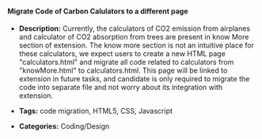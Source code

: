 #### Migrate Code of Carbon Calulators to a different page


- **Description:**
Currently, the calculators of CO2 emission from airplanes and calculator of CO2 absorption from trees are present in know More section of extension. The know more section is not an intuitive place for these calculators, we expect users to create a new HTML page "calculators.html" and migrate all code related to calculators from "knowMore.html" to calculators.html. This page will be linked to extension in future tasks, and candidate is only required to migrate the code into separate file and not worry about its integration with extension.

- **Tags:** code migration, HTML5, CSS, Javascript

- **Categories:** Coding/Design






